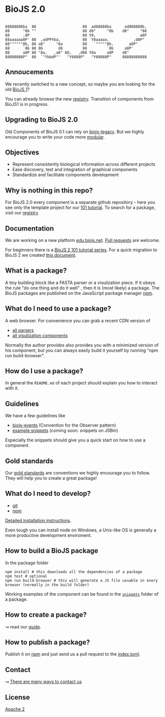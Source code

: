 BioJS 2.0
=========

```

88888888ba  88                     88  ad88888ba      ad888888b,  
88      "8b ""                     88 d8"     "8b    d8"     "88  
88      ,8P                        88 Y8,                    a8P  
88aaaaaa8P' 88  ,adPPYba,          88 `Y8aaaaa,           ,d8P"   
88""""""8b, 88 a8"     "8a         88   `"""""8b,       a8P"      
88      `8b 88 8b       d8         88         `8b     a8P'        
88      a8P 88 "8a,   ,a8" 88,   ,d88 Y8a     a8P    d8"          
88888888P"  88  `"YbbdP"'   "Y8888P"   "Y88888P"     88888888888 

 ```

Annoucements
----------------

We recently switched to a new concept, so maybe you are looking for the old [BioJS 1](https://github.com/biojs/biojs1)?

You can already browse the new [registry](http://biojs.net/registry-ui/client/#/). Transition of components from BioJS1 is in progress.


Upgrading to BioJS 2.0
----------------------

Old Components of BioJS 0.1 can rely on [biojs-legacy](http://edu.biojs.net/tutorials/aQuickGuideForMigrating.html). But we highly encourage you to write your code more [modular](http://edu.biojs.net/categories/101_tutorial/index.html).


Objectives
----------

* Represent consistently biological information across different projects
* Ease discovery, test and integration of graphical components
* Standardize and facilitate components development

Why is nothing in this repo?
---------------------------

For BioJS 2.0 every component is a separate github repository - here you see only the template project for our  [101 tutorial](http://edu.biojs.net/categories/101_tutorial/index.html). To search for a package, visit our [registry](registry.biojs.net)

Documentation
--------------

We are working on a new platform [edu.biojs.net](http://edu.biojs.net/).
[Pull requests](https://github.com/biojs/tutorials) are welcome.

For beginners there is a [BioJS 2 101 tutorial series](http://edu.biojs.net/categories/101_tutorial/index.html).
For a quick migration to BioJS 2 we created [this document](http://edu.biojs.net/tutorials/aQuickGuideForMigrating.html).

What is a package?
------------------

A tiny building block like a FASTA parser or a visulization piece. If it obeys the rule "do one thing and do it well" , then it is (most likely) a package. The BioJS packages are published on the JavaScript package manager [npm](npmjs.org).

What do I need to use a package?
-------------------------------

A web browser. For convenience you can grab a recent CDN version of

* [all parsers](https://github.com/biojs/biojs-meta-parser)
* [all visulization components](https://github.com/biojs/biojs-meta-vis)

Normally the author provides also provides you with a minimized version of his component, but you can always easily build it yourself by running "npm run build-browser".

How do I use a package?
-------------------------------

In general the `README.md` of each project should explain you how to interact with it.

Guidelines
-----------

We have a few guidelines like 

* [biojs-events](https://github.com/biojs/biojs-events) (Convention for the Observer pattern)
* [example snippets](https://github.com/greenify/biojs-sniper) (coming soon: snippets on JSBin)

Especially the snippets should give you a quick start on how to use a component.

Gold standards
--------------

Our [gold standards](https://github.com/biojs/biojs/wiki/Gold-standards) are conventions we highly encourage you to follow. They will help you to create a great package!

What do I need to develop?
-------------------------------

* [git](https://try.github.io/levels/1/challenges/1)
* [npm](http://nodejs.org/download/)


[Detailed installation instructions](http://edu.biojs.net/series/101_graduate/02_getting_started.html).

Even tough you can install node on Windows, a Unix-like OS is generally a more productive development enviroment.

How to build a BioJS package
----------------------------

In the package folder

```
npm install # this downloads all the dependencies of a package
npm test # optional
npm run build-browser # this will generate a JS file usuable in every browser (normally in the build folder)
```

Working examples of the component can be found in the [`snippets`](https://github.com/greenify/biojs-sniper) folder of a package.


How to create a package?
-------------------------

↝ read our [guide](http://edu.biojs.net/categories/101_tutorial/index.html).


How to publish a package?
-------------------------

Publish it on [npm](npmjs.org) and just send us a pull request to the [index.toml](https://github.com/biojs/registry/blob/master/index.toml).


Contact
-------

↝ [There are many ways to contact us](http://0.0.0.0:4000/get_involved.html)

License
-------

[Apache 2](http://www.apache.org/licenses/LICENSE-2.0)
